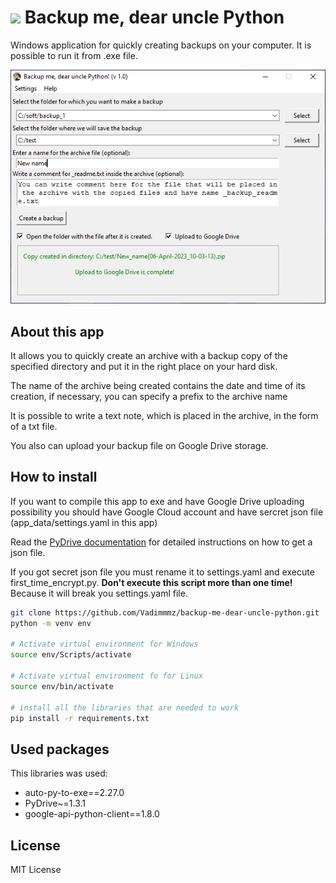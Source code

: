 # <img src="app_data/uncle_icon.ico"> Backup me, dear uncle Python
Windows application for quickly creating backups on your computer. It is possible to run it from .exe file.  

<img src="image/backup_uncle.png">  

## About this app
It allows you to quickly create an archive with a backup copy of the specified directory and put it in the right place on your hard disk.  

The name of the archive being created contains the date and time of its creation, if necessary, you can specify a prefix to the archive name

It is possible to write a text note, which is placed in the archive, in the form of a txt file.

You also can upload your backup file on Google Drive storage.

## How to install

If you want to compile this app to exe and have Google Drive uploading possibility
you should have Google Cloud account and have sercret json file (app_data/settings.yaml in this app)  

Read the [PyDrive documentation](https://pythonhosted.org/PyDrive/quickstart.html#authentication) 
for detailed instructions on how to get a json file.

If you got secret json file you must rename it to settings.yaml and execute first_time_encrypt.py. 
**Don't execute this script more than one time!** Because it will break you settings.yaml file.


```bash
git clone https://github.com/Vadimmmz/backup-me-dear-uncle-python.git
python -m venv env

# Activate virtual environment for Windows
source env/Scripts/activate

# Activate virtual environment fo for Linux
source env/bin/activate

# install all the libraries that are needed to work
pip install -r requirements.txt
```

## Used packages
This libraries was used:
- auto-py-to-exe==2.27.0
- PyDrive~=1.3.1
- google-api-python-client==1.8.0

## License

MIT License
